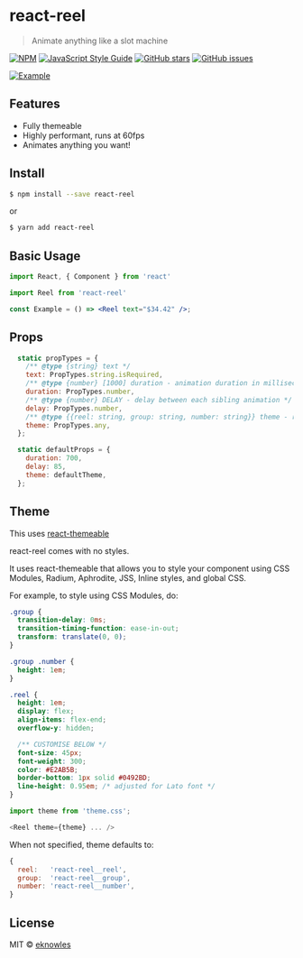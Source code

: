 # react-reel

> Animate anything like a slot machine

[![NPM](https://img.shields.io/npm/v/react-reel.svg)](https://www.npmjs.com/package/react-reel) [![JavaScript Style Guide](https://img.shields.io/badge/code_style-standard-brightgreen.svg)](https://standardjs.com)
[![GitHub stars](https://img.shields.io/github/stars/eknowles/react-reel.svg)](https://github.com/eknowles/react-reel/stargazers)
[![GitHub issues](https://img.shields.io/github/issues/eknowles/react-reel.svg)](https://github.com/eknowles/react-reel/issues)

[![Example](https://eknowles.github.io/react-reel/reel.gif)](https://eknowles.github.io/react-reel/)

## Features

- Fully themeable
- Highly performant, runs at 60fps
- Animates anything you want!

## Install

```bash
$ npm install --save react-reel
```

or

```bash
$ yarn add react-reel
```

## Basic Usage

```jsx
import React, { Component } from 'react'

import Reel from 'react-reel'

const Example = () => <Reel text="$34.42" />;
```

## Props

```javascript
  static propTypes = {
    /** @type {string} text */
    text: PropTypes.string.isRequired,
    /** @type {number} [1000] duration - animation duration in milliseconds */
    duration: PropTypes.number,
    /** @type {number} DELAY - delay between each sibling animation */
    delay: PropTypes.number,
    /** @type {{reel: string, group: string, number: string}} theme - react-themeable */
    theme: PropTypes.any,
  };

  static defaultProps = {
    duration: 700,
    delay: 85,
    theme: defaultTheme,
  };
```


## Theme

This uses [react-themeable](https://github.com/markdalgleish/react-themeable)

react-reel comes with no styles.

It uses react-themeable that allows you to style your component using CSS Modules, Radium, Aphrodite, JSS, Inline styles, and global CSS.

For example, to style using CSS Modules, do:

```css
.group {
  transition-delay: 0ms;
  transition-timing-function: ease-in-out;
  transform: translate(0, 0);
}

.group .number {
  height: 1em;
}

.reel {
  height: 1em;
  display: flex;
  align-items: flex-end;
  overflow-y: hidden;

  /** CUSTOMISE BELOW */
  font-size: 45px;
  font-weight: 300;
  color: #E2AB5B;
  border-bottom: 1px solid #0492BD;
  line-height: 0.95em; /* adjusted for Lato font */
}
```

```javascript
import theme from 'theme.css';
```

```javascript
<Reel theme={theme} ... />
```

When not specified, theme defaults to:

```javascript
{
  reel:   'react-reel__reel',
  group:  'react-reel__group',
  number: 'react-reel__number',
}
```

## License

MIT © [eknowles](https://github.com/eknowles)
